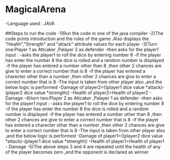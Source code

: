 # MagicalArena
-Language used : JAVA

##Steps to run the code 
-1)Run the code in one of the java compiler
-2)The code prints introduction and the rules of the game .Also displays the "Health","Strength" and "attack" attribute values for each player 
-3)Turn one:Player 1 as Attcaker ,Palayer 2 as defender
   -then asks for the  player1 input :
   -asks the player1 to roll the dice by entering number 8
   -if the player has enter the number 8 the dice is rolled and a random number is displayed
   -if the player has entered a number other than 8 ,then other 2 chances are give to enter a correct number that is 8 
   -if the player has entered a charecter  other than a number  ,then other 2 chances are give to enter a correct number that is 8 
   -The input is taken from other player also ,and the below logic is performed
   -Damage of player2=((player1 dice value *attack)-(player2 dice value *strength))
   -Health of player2=Health of player2 - Damage
-4)turn two:Player 2 as Attcaker ,Palayer 1 as defender
   -then asks for the  player1 input :
   -asks the player1 to roll the dice by entering number 8
   -if the player has enter the number 8 the dice is rolled and a random number is displayed
   -if the player has entered a number other than 8 ,then other 2 chances are give to enter a correct number that is 8 
   -if the player has entered a charecter  other than a number  ,then other 2 chances are give to enter a correct number that is 8 
   -The input is taken from other player also ,and the below logic is performed
   -Damage of player1=((player2 dice value *attack)-(player1 dice value *strength))
   -Health of player1=Health of player1 - Damage
  -5)The above steps 3 and 4 are repeated until the health of any of the player becomes zero ,and the opponent is declared as winner
